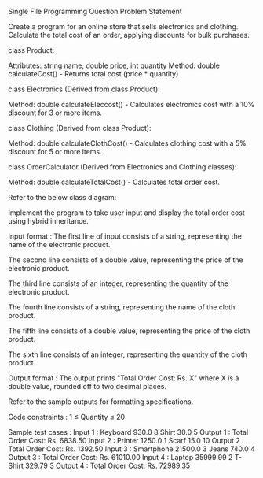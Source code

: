 Single File Programming Question
Problem Statement



Create a program for an online store that sells electronics and clothing. Calculate the total cost of an order, applying discounts for bulk purchases.



class Product: 

Attributes: string name, double price, int quantity
Method: double calculateCost() - Returns total cost (price * quantity)


class Electronics (Derived from class Product):

Method: double calculateEleccost() - Calculates electronics cost with a 10% discount for 3 or more items.


class Clothing (Derived from class Product):

Method: double calculateClothCost() - Calculates clothing cost with a 5% discount for 5 or more items.


class OrderCalculator (Derived from Electronics and Clothing classes):

Method: double calculateTotalCost() - Calculates total order cost.


Refer to the below class diagram:



Implement the program to take user input and display the total order cost using hybrid inheritance.

Input format :
The first line of input consists of a string, representing the name of the electronic product.

The second line consists of a double value, representing the price of the electronic product.

The third line consists of an integer, representing the quantity of the electronic product.

The fourth line consists of a string, representing the name of the cloth product.

The fifth line consists of a double value, representing the price of the cloth product.

The sixth line consists of an integer, representing the quantity of the cloth product.

Output format :
The output prints "Total Order Cost: Rs. X" where X is a double value, rounded off to two decimal places.



Refer to the sample outputs for formatting specifications.

Code constraints :
1 ≤ Quantity ≤ 20

Sample test cases :
Input 1 :
Keyboard
930.0
8
Shirt
30.0
5
Output 1 :
Total Order Cost: Rs. 6838.50
Input 2 :
Printer
1250.0
1
Scarf
15.0
10
Output 2 :
Total Order Cost: Rs. 1392.50
Input 3 :
Smartphone
21500.0
3
Jeans
740.0
4
Output 3 :
Total Order Cost: Rs. 61010.00
Input 4 :
Laptop
35999.99
2
T-Shirt
329.79
3
Output 4 :
Total Order Cost: Rs. 72989.35